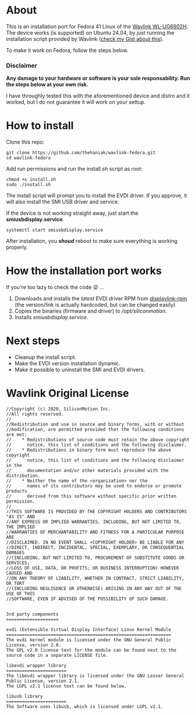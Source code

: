 
# About

This is an installation port for Fedora 41 Linux of the [Wavlink WL-UG6902H](https://www.wavlink.com/en_us/product/WL-UG6902H.html).
The device works (is supported) on Ubuntu 24.04, by just running the installation script provided by Wavlink ([check my Gist about this](https://gist.github.com/thehaniak/c40506846f1418f624f4f25164e62eff)).

To make it work on Fedora, follow the steps below.

### Disclaimer

**Any damage to your hardware or software is your sole responsability.
Run the steps below at your own risk.**

I have throughly tested this with the aforementioned device and distro and it worked, but I do not guarantee it will work on your settup.

# How to install 

Clone this repo:

```
git clone https://github.com/thehaniak/wavlink-fedora.git
cd wavlink-fedora
```


Add run permissions and run the install.sh script as root:

```
chmod +x install.sh
sudo ./install.sh
```

The install script will prompt you to install the EVDI driver. If you approve, it will also install the SMI USB driver and service.

If the device is not working straight away, just start the **smiusbdisplay.service**.

```
systemctl start smiusbdisplay.service
```

After installation, you _**shoud**_ reboot to make sure everything is working properly.

# How the installation port works

If you're too lazy to check the code 😜 ...

1) Downloads and installs the _latest_ EVDI driver RPM from [displaylink-rpm](https://github.com/displaylink-rpm/displaylink-rpm/releases) (the version/link is actually hardcoded, but can be changed easily)
2) Copies the binaries (firmware and driver) to _/opt/siliconmotion_.
3) Installs _smiusbdisplay.service_.

# Next steps

- Cleanup the install script.
- Make the EVDI version installation dynamic.
- Make it possible to uninstall the SMI and EVDI drivers.

# Wavlink Original License

```
//Copyright (c) 2020, SiliconMotion Inc.
//All rights reserved.
//
//Redistribution and use in source and binary forms, with or without
//modification, are permitted provided that the following conditions are met:
//    * Redistributions of source code must retain the above copyright
//      notice, this list of conditions and the following disclaimer.
//    * Redistributions in binary form must reproduce the above copyright
//      notice, this list of conditions and the following disclaimer in the
//      documentation and/or other materials provided with the distribution.
//    * Neither the name of the <organization> nor the
//      names of its contributors may be used to endorse or promote products
//      derived from this software without specific prior written permission.
//
//THIS SOFTWARE IS PROVIDED BY THE COPYRIGHT HOLDERS AND CONTRIBUTORS "AS IS" AND
//ANY EXPRESS OR IMPLIED WARRANTIES, INCLUDING, BUT NOT LIMITED TO, THE IMPLIED
//WARRANTIES OF MERCHANTABILITY AND FITNESS FOR A PARTICULAR PURPOSE ARE
//DISCLAIMED. IN NO EVENT SHALL <COPYRIGHT HOLDER> BE LIABLE FOR ANY
//DIRECT, INDIRECT, INCIDENTAL, SPECIAL, EXEMPLARY, OR CONSEQUENTIAL DAMAGES
//(INCLUDING, BUT NOT LIMITED TO, PROCUREMENT OF SUBSTITUTE GOODS OR SERVICES;
//LOSS OF USE, DATA, OR PROFITS; OR BUSINESS INTERRUPTION) HOWEVER CAUSED AND
//ON ANY THEORY OF LIABILITY, WHETHER IN CONTRACT, STRICT LIABILITY, OR TORT
//(INCLUDING NEGLIGENCE OR OTHERWISE) ARISING IN ANY WAY OUT OF THE USE OF THIS
//SOFTWARE, EVEN IF ADVISED OF THE POSSIBILITY OF SUCH DAMAGE.


3rd party components
====================

evdi (Extensible Virtual Display Interface) Linux Kernel Module
===============================================================
The evdi kernel module is licensed under the GNU General Public License, version 2.0.
The GPL v2.0 license text for the module can be found next to the source code in a separate LICENSE file.

libevdi wrapper library
=======================
The libevdi wrapper library is licensed under the GNU Lesser General Public License, version 2.1.
The LGPL v2.1 license text can be found below.

libusb library
=======================
The Software uses libusb, which is licensed under LGPL v2.1.
```
